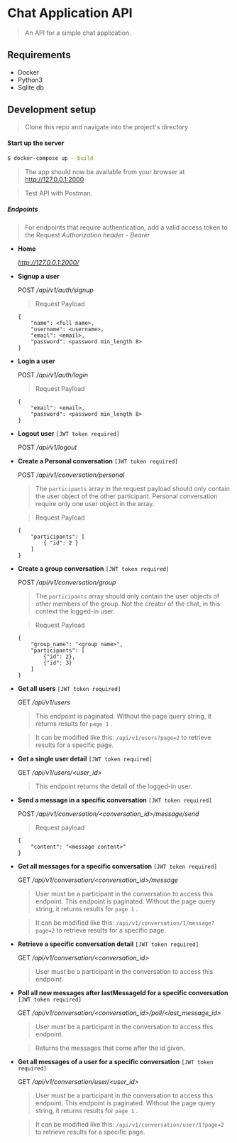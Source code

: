 # Chat Application API

 > An API for a simple chat application.

## Requirements
 - Docker
 - Python3
 - Sqlite db

## Development setup

 > Clone this repo and navigate into the project's directory


#### Start up the server

```bash
$ docker-compose up --build
```

 >  The app should now be available from your browser at http://127.0.0.1:2000

 > Test API with Postman.

##### Endpoints

 > For endpoints that require authentication, add a valid access token to the Request *Authorization heade*r - *Bearer <ACCESS TOKEN>*

- **Home**

     *http://127.0.0.1:2000/*

- **Signup a user**

   POST */api/v1/auth/signup*

    > Request Payload
     
    ```
    {
        "name": <full name>,
        "username": <username>,
        "email": <email>,
        "password": <password min_length 8>  
    }
    ```

-  **Login a user**

   POST */api/v1/auth/login*

    > Request Payload 
    
    ```
    {
        "email": <email>,
        "password": <password min_length 8>  
    }
    ```

- **Logout user** `[JWT token required]`

    POST */api/v1/logout*
    
- **Create a Personal conversation** `[JWT token required]`

    POST */api/v1/conversation/personal*
    
    > The `participants` array in the request payload should only contain the user object of the other participant.
    Personal conversation require only one user object in the array. 
    
    > Request Payload 
      
    ```
    {
        "participants": [
            { "id": 2 }
        ]
    }
    ```
    
- **Create a group conversation** `[JWT token required]`

    POST */api/v1/conversation/group*
    
    > The `participants` array should only contain the user objects of other members of the group. 
     Not the creator of the chat, in this context the logged-in user.
    
    > Request Payload
    
    ```
    {
	    "group_name": "<group name>",
	    "participants": [
		    {"id": 2}, 
		    {"id": 3}
	    ]
    }
    ```
    
- **Get all users** `[JWT token required]`

    GET */api/v1/users*
    
    > This endpoint is paginated. Without the page query string, it returns results for `page 1` .
    
    > It can be modified like this: `/api/v1/users?page=2` to retrieve results for a specific page.
 
 
 - **Get a single user detail** `[JWT token required]`

    GET */api/v1/users/<user_id>*
    
    > This endpoint returns the detail of the logged-in user.
 
    
- **Send a message in a specific conversation** `[JWT token required]`

    POST */api/v1/conversation/<conversation_id>/message/send*
    
    > Request payload 
    
    ```
    {
	    "content": "<message content>"
    }
    ```
    
- **Get all messages for a specific conversation** `[JWT token required]`

    GET */api/v1/conversation/<conversation_id>/message*
    
    > User must be a participant in the conversation to access this endpoint. This endpoint is paginated. 
    Without the page query string, it returns results for `page 1` .
    
    > It can be modified like this: `/api/v1/conversation/1/message?page=2` to retrieve results for a specific page.
    

- **Retrieve a specific conversation detail** `[JWT token required]`

    GET */api/v1/conversation/<conversation_id>*
    
    > User must be a participant in the conversation to access this endpoint.

    
- **Poll all new messages after lastMessageId for a specific conversation** `[JWT token required]`

    GET */api/v1/conversation/<conversation_id>/poll/<last_message_id>*
    
    > User must be a participant in the conversation to access this endpoint.
    
    > Returns the messages that come after the id given.

    
- **Get all messages of a user for a specific conversation** `[JWT token required]`

    GET */api/v1/conversation/user/<user_id>*
    
    > User must be a participant in the conversation to access this endpoint. This endpoint is paginated. 
    Without the page query string, it returns results for `page 1` .
    
    > It can be modified like this: `/api/v1/conversation/user/1?page=2` to retrieve results for a specific page.
       
  